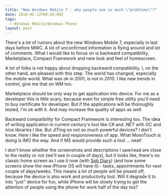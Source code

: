 ```yaml
---
title: "New Windows Mobile 7 - why people see so much \"problems\"?"
date: 2010-02-12T09:42:09Z
tags:
  - Windows Mobile/Windows Phone
layout: post
---
```

There's a lot of rumors about the new Windows Mobile 7, especially in last days before MWC. A lot of unconfirmed information is flying around and lot of comments. What I would like to focus on is backward compatibility, Marketplace, Compact Framework and new look and feel of homescreen.

A lot of folks is not happy about dropping backward compatibility. I, on the other hand, am pleased with this step. The world has changed, especially the mobile world. What was ok in 2001, is not in 2010. I like new trends in control, give me that on WM too.

Marketplace should be only way to get application into device. For me as a developer this is little scary, because even for simple free utility you'll need to buy certificate for developer. But if the applications will be thoroughly tested, I'm ok with it. And may increase the quality of apps as well.

Backward compatibility for Compact Framework is interesting too. The idea of writing application in current century's tool like C# and .NET with GC and nice libraries I like. But JITing on not so much powerful devices? I don't know. Here I like the speed and responsiveness of app. What MonoTouch is doing is IMO the way. And if MS would provide such a tool ... neat!

I don't know whether the screenshots and descriptions I saw/read are close to the reality or not (we'll see in couple of days), but it looks like, there's no classic home screen as I use it now (with [Spb Diary][1]) (and how some screens show the new iPhone OS will have it) - tasks, appointments for next couple of days/weeks. This means a lot of people will be pissed off, because the device is also work and productivity tool. Will it degrade it to into "just" device for fun, while iPhone will be slowly trying to get the attention of people using the phone for work half of the day too?

[1]: http://www.spbsoftwarehouse.com/products/diary/